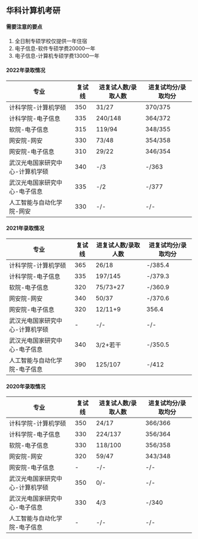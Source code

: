 ## 华科计算机考研

#### 需要注意的要点

1. 全日制专硕学校仅提供一年住宿
2. 电子信息-软件专硕学费20000一年
3. 电子信息-计算机专硕学费13000一年

#### 2022年录取情况

| 专业                            | 复试线 | 进复试人数/录取人数 | 进复试均分/录取均分 |
| ------------------------------- | ------ | ------------------- | ------------------- |
| 计科学院-计算机学硕             | 350    | 31/27               | 370/375             |
| 计科学院-电子信息               | 335    | 240/148             | 364/372             |
| 软院-电子信息                   | 315    | 119/94              | 348/355             |
| 网安院-网安                     | 330    | 73/48               | 354/358             |
| 网安院-电子信息                 | 310    | 29/22               | 346/354             |
| 武汉光电国家研究中心-计算机学硕 | 340    | -/3                 | -/363               |
| 武汉光电国家研究中心-电子信息   | 335    | -/2                 | -/377               |
| 人工智能与自动化学院-网安       | 330    | -/-                 | -/-                 |

#### 2021年录取情况

| 专业                            | 复试线 | 进复试人数/录取人数 | 进复试均分/录取均分 |
| ------------------------------- | ------ | ------------------- | ------------------- |
| 计科学院-计算机学硕             | 365    | 26/18               | -/385.4             |
| 计科学院-电子信息               | 335    | 197/145             | -/379.3             |
| 软院-电子信息                   | 320    | 75/73+27            | -/360.9             |
| 网安院-网安                     | 340    | 50/37               | -/370.6             |
| 网安院-电子信息                 | 320    | 12/11+9             | 356.4               |
| 武汉光电国家研究中心-计算机学硕 | -      | -/-                 | -/-                 |
| 武汉光电国家研究中心-电子信息   | 340    | 3/2+若干            | -/350.5             |
| 人工智能与自动化学院-电子信息   | 390    | 125/107             | -/412               |

#### 2020年录取情况

| 专业                            | 复试线 | 进复试人数/录取人数 | 进复试均分/录取均分 |
| ------------------------------- | ------ | ------------------- | ------------------- |
| 计科学院-计算机学硕             | 350    | 24/17               | 366/366             |
| 计科学院-电子信息               | 330    | 224/137             | 356/364             |
| 软院-电子信息                   | 330    | 118/100             | 356/358             |
| 网安院-网安                     | 320    | 59/47               | 343/348             |
| 网安院-电子信息                 | -      | -/-                 | -/-                 |
| 武汉光电国家研究中心-计算机学硕 | 350    | 0/-                 | -/-                 |
| 武汉光电国家研究中心-电子信息   | 330    | 4/3                 | -/340               |
| 人工智能与自动化学院-电子信息   | -      | -/-                 | -/-                 |